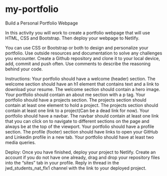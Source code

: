 # my-portfolio
Build a Personal Portfolio Webpage

In this activity you will work to create a portfolio webpage that will use HTML, CSS and Bootstrap. Then deploy your webpage to Netlify.

You can use CSS or Bootstrap or both to design and personalize your portfolio. Use outside resources and documentation to solve any challenges you encounter. Create a Github repository and clone it to your local device, add, commit and push often. Use comments to describe the reasoning behind your code.

Instructions:
Your portfolio should have a welcome (header) section.
The welcome section should have an h1 element that contains text and a link to download your resume.
The welcome section should contain a hero image.
Your portfolio should contain an about me section with a p tag. 
Your portfolio should have a projects section.
The projects section should contain at least one element to hold a project.
The projects section should contain at least one link to a project(Can be a dead link for now).
Your portfolio should have a navbar.
The navbar should contain at least one link that you can click on to navigate to different sections on the page and always be at the top of the viewport.
Your portfolio should have a profile section.
The profile (footer) section should have links to open your GitHub and Linkedin profile in a new tab.
Your portfolio should have at least two media queries.

Deploy: 
Once you have finished, deploy your project to Netlify. Create an account if you do not have one already, drag and drop your repository files into the “sites” tab in your profile.
Reply in thread in the jwd_students_nat_flx1 channel with the link to your deployed project.
